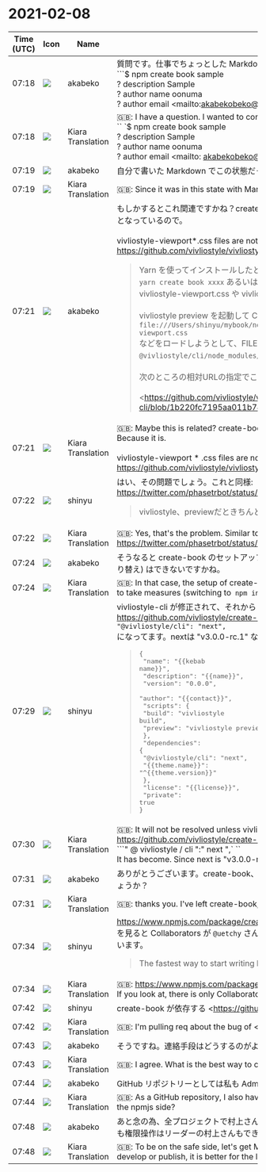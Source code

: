 # 2021-02-08

|Time (UTC)|Icon|Name|Message|
|---|---|---|---|
|07:18|![](https://avatars.slack-edge.com/2019-05-15/624511073651_25909952cd7a069ceed2_72.png)|akabeko|質問です。仕事でちょっとした Markdown を PDF 化したいと思って create-book を使用してみました。<br>```$ npm create book sample<br>? description Sample<br>? author name oonuma<br>? author email <mailto:akabekobeko@gmail.com|akabekobeko@gmail.com><br>? license ISC<br>? choose theme @vivliostyle/theme-techbook - Techbook (技術同人誌) theme<br><br>$ cd sample<br>$ npm run build```<br>この theme だと「吾輩は猫である」が PDF 出力されます。しかし最初のページ以降は空白ページにとなっていますが、なにかオプション指定などが不足しているのでしょうか？|
|07:18|![](https://avatars.slack-edge.com/2019-08-21/732685848020_f3f20736795184660348_72.png)|Kiara Translation|🇬🇧: I have a question. I wanted to convert a little Markdown to PDF at work, so I tried using create-book.<br>`` `$ npm create book sample<br>? description Sample<br>? author name oonuma<br>? author email <mailto: akabekobeko@gmail.com | akabekobeko@gmail.com><br>? license ISC<br>? choose theme @ vivliostyle / theme-techbook --Techbook (Technical Doujinshi) theme<br><br>$ cd sample<br>$ npm run build```<br>With this theme, "I am a cat" is output as a PDF. However, since the first page is a blank page, is there something missing in the option specification etc.?|
|07:19|![](https://avatars.slack-edge.com/2019-05-15/624511073651_25909952cd7a069ceed2_72.png)|akabeko|自分で書いた Markdown でこの状態だったので初期状態の「吾輩は猫である」に戻しましたが同様でした。|
|07:19|![](https://avatars.slack-edge.com/2019-08-21/732685848020_f3f20736795184660348_72.png)|Kiara Translation|🇬🇧: Since it was in this state with Markdown I wrote myself, I returned to the initial state "I am a cat", but it was the same.|
|07:21|![](https://avatars.slack-edge.com/2019-05-15/624511073651_25909952cd7a069ceed2_72.png)|akabeko|もしかするとこれ関連ですかね？create-book は `npm create book`としていますがインストール部分は `yarn install v1.22.10`<br>となっているので。<br><br>vivliostyle-viewport*.css files are not loaded (when installed with Yarn) · Issue #136 · vivliostyle/vivliostyle-cli<br><https://github.com/vivliostyle/vivliostyle-cli/issues/136><br><blockquote>Yarn を使ってインストールしたとき、この問題に気がつきました。  <br>`yarn create book xxxx` あるいは `yarn global add @vivliostyle/cli` でインストールされた Vivliostyle CLI を実行したとき vivliostyle-viewport.css や vivliostyle-viewport-screen.css がロードされないために、ページの出力に問題が生じます。<br><br>vivliostyle preview を起動して Chromium の DevTools で確認すると、  <br>`file:///Users/shinyu/mybook/node_modules/@vivliostyle/cli/node_modules/@vivliostyle/core/resources/vivliostyle-viewport.css`  <br>などをロードしようとして、FILE NOT FOUND になってます。  <br>`@vivliostyle/cli/node_modules/` の下に `@vivliostyle/core/` は存在しません。<br><br>次のところの相対URLの指定でこの問題が起きています：  <br><br><https://github.com/vivliostyle/vivliostyle-cli/blob/1b220fc7195aa011b7430eb399a8413e98f6dc09/broker/index.html#L34-L43|vivliostyle-cli/broker/index.html><br><br>Lines 34 to 43 in &lt;/vivliostyle/vivliostyle-cli/commit/1b220fc7195aa011b7430eb399a8413e98f6dc09|1b220fc&gt;</blockquote>|
|07:21|![](https://avatars.slack-edge.com/2019-08-21/732685848020_f3f20736795184660348_72.png)|Kiara Translation|🇬🇧: Maybe this is related? create-book is `npm create book`, but the installation part is` yarn install v1.22.10`<br>Because it is.<br><br>vivliostyle-viewport * .css files are not loaded (when installed with Yarn) · Issue # 136 · vivliostyle / vivliostyle-cli<br><https://github.com/vivliostyle/vivliostyle-cli/issues/136>|
|07:22|![](https://avatars.slack-edge.com/2018-04-27/354445776386_e258f5ed5ba887b08668_72.jpg)|shinyu|はい、その問題でしょう。これと同様:<br><https://twitter.com/phasetrbot/status/1358414828331626496><br><blockquote>vivliostyle、previewだときちんと全ページ出るのだが、vivliostyle buildでPDFが2ページしか出てこない。何故だろう。</blockquote>|
|07:22|![](https://avatars.slack-edge.com/2019-08-21/732685848020_f3f20736795184660348_72.png)|Kiara Translation|🇬🇧: Yes, that's the problem. Similar to this:<br><https://twitter.com/phasetrbot/status/1358414828331626496>|
|07:24|![](https://avatars.slack-edge.com/2019-05-15/624511073651_25909952cd7a069ceed2_72.png)|akabeko|そうなると create-book のセットアップ自体が `yarn install` を内包しているため、現状だと対策 (村上さん提案の `npm install` 切り替え) はできないですかね。|
|07:24|![](https://avatars.slack-edge.com/2019-08-21/732685848020_f3f20736795184660348_72.png)|Kiara Translation|🇬🇧: In that case, the setup of create-book itself includes `yarn install`, so under the current circumstances, it is not possible to take measures (switching to` npm install` proposed by Mr. Murakami).|
|07:29|![](https://avatars.slack-edge.com/2018-04-27/354445776386_e258f5ed5ba887b08668_72.jpg)|shinyu|vivliostyle-cli が修正されて、それから create-book も更新されないと解決しません。create-bookは<br><https://github.com/vivliostyle/create-book/blob/master/templates/default/package.json><br>```"@vivliostyle/cli": "next",```<br>になってます。nextは "v3.0.0-rc.1" なので、これをlatestに直さないと最新の v3.0.x にはならないため。<br><blockquote><pre>{<br>  "name": "{{kebab name}}",<br>  "description": "{{name}}",<br>  "version": "0.0.0",<br>  "author": "{{contact}}",<br>  "scripts": {<br>    "build": "vivliostyle build",<br>    "preview": "vivliostyle preview"<br>  },<br>  "dependencies": {<br>    "@vivliostyle/cli": "next",<br>    "{{theme.name}}": "^{{theme.version}}"<br>  },<br>  "license": "{{license}}",<br>  "private": true<br>}<br></pre></blockquote>|
|07:30|![](https://avatars.slack-edge.com/2019-08-21/732685848020_f3f20736795184660348_72.png)|Kiara Translation|🇬🇧: It will not be resolved unless vivliostyle-cli is fixed and then create-book is also updated. create-book is<br><https://github.com/vivliostyle/create-book/blob/master/templates/default/package.json><br>```" @ vivliostyle / cli ":" next ",` ``<br>It has become. Since next is "v3.0.0-rc.1", it will not be the latest v3.0.x unless it is changed to latest.|
|07:31|![](https://avatars.slack-edge.com/2019-05-15/624511073651_25909952cd7a069ceed2_72.png)|akabeko|ありがとうございます。create-book、放置していますが私が引き継ぐことになっているのでこちらで package.json 更新してみましょうか？|
|07:31|![](https://avatars.slack-edge.com/2019-08-21/732685848020_f3f20736795184660348_72.png)|Kiara Translation|🇬🇧: thanks you. I've left create-book, but I'm supposed to take over, so why not update package.json here?|
|07:34|![](https://avatars.slack-edge.com/2018-04-27/354445776386_e258f5ed5ba887b08668_72.jpg)|shinyu|<https://www.npmjs.com/package/create-book><br>を見ると Collaborators が `@uetchy` さんだけになっています。uetchyさんにCollaboratorsに加えてもらう必要があるのでないかと思います。<br><blockquote>The fastest way to start writing book with Vivliostyle ecosystem.</blockquote>|
|07:34|![](https://avatars.slack-edge.com/2019-08-21/732685848020_f3f20736795184660348_72.png)|Kiara Translation|🇬🇧: <https://www.npmjs.com/package/create-book><br>If you look at, there is only Collaborators. I think we need to have uetchy add to Collaborators.|
|07:42|![](https://avatars.slack-edge.com/2018-04-27/354445776386_e258f5ed5ba887b08668_72.jpg)|shinyu|create-book が依存する <https://github.com/uetchy/create-create-app|create-create-app> のバグについてpull reqしてるのですが、忙しいようで、なかなか見てもらえていない <https://github.com/uetchy/create-create-app/pull/26><br><br>できればakabekoさんにそれもCollaboratorになってもらって、 `@uetchy` さんが対応できなくても更新リリースできるようになるとありがたい。<br><blockquote>uetchy/create-create-app</blockquote><br><blockquote>[uetchy/create-create-app] #26 fix: avoid crashes when .gitconfig exists but user is not set</blockquote>|
|07:42|![](https://avatars.slack-edge.com/2019-08-21/732685848020_f3f20736795184660348_72.png)|Kiara Translation|🇬🇧: I'm pulling req about the bug of <https://github.com/uetchy/create-create-app | create-create-app> that create-book depends on, but it seems to be busy and I haven't seen it easily. <https://github.com/uetchy/create-create-app/pull/26><br><br>If possible, I would be grateful if akabeko could become a Collaborator so that I could release updates even if he couldn't handle it.<br><blockquote>[uetchy/create-create-app] #26 fix: avoid crashes when .gitconfig exists but user is not set</blockquote>|
|07:43|![](https://avatars.slack-edge.com/2019-05-15/624511073651_25909952cd7a069ceed2_72.png)|akabeko|そうですね。連絡手段はどうするのがよいでしょう？村上さんから連絡がつくのであればお願いしてよいですか？|
|07:43|![](https://avatars.slack-edge.com/2019-08-21/732685848020_f3f20736795184660348_72.png)|Kiara Translation|🇬🇧: I agree. What is the best way to contact you? May I ask if Mr. Murakami can contact me?|
|07:44|![](https://avatars.slack-edge.com/2019-05-15/624511073651_25909952cd7a069ceed2_72.png)|akabeko|GitHub リポジトリーとしては私も Admin 権限があり、developers に Write 権限もありますね。npmjs 側を追加依頼ですか。|
|07:44|![](https://avatars.slack-edge.com/2019-08-21/732685848020_f3f20736795184660348_72.png)|Kiara Translation|🇬🇧: As a GitHub repository, I also have Admin privileges, and developers also have Write privileges. Are you requesting to add the npmjs side?|
|07:48|![](https://avatars.slack-edge.com/2019-05-15/624511073651_25909952cd7a069ceed2_72.png)|akabeko|あと念の為、全プロジェクトで村上さんも publish 権 (Admin 権？) をもらっておきましょう。実際に開発や publish をしないとしても権限操作はリーダーの村上さんもできたほうがよいです。|
|07:48|![](https://avatars.slack-edge.com/2019-08-21/732685848020_f3f20736795184660348_72.png)|Kiara Translation|🇬🇧: To be on the safe side, let's get Murakami-san's publish right (Admin right?) For all projects. Even if you do not actually develop or publish, it is better for the leader, Mr. Murakami, to be able to operate the authority.|
